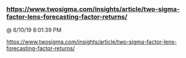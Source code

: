 ﻿

### https://www.twosigma.com/insights/article/two-sigma-factor-lens-forecasting-factor-returns/
@ 6/10/19 8:01:39 PM

https://www.twosigma.com/insights/article/two-sigma-factor-lens-forecasting-factor-returns/

